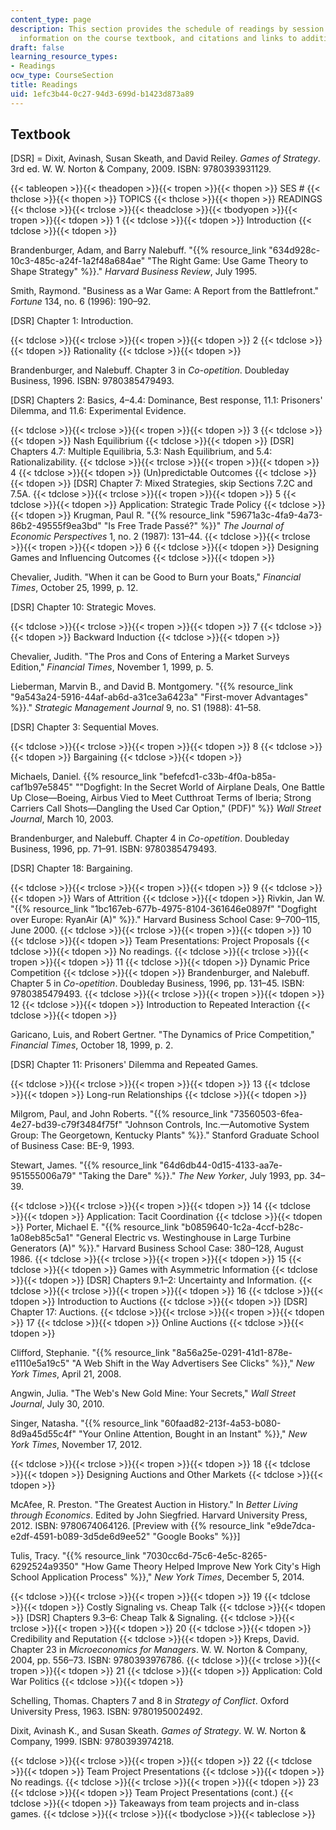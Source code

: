 ```yaml
---
content_type: page
description: This section provides the schedule of readings by session and topic,
  information on the course textbook, and citations and links to additional readings.
draft: false
learning_resource_types:
- Readings
ocw_type: CourseSection
title: Readings
uid: 1efc3b44-0c27-94d3-699d-b1423d873a89
---
```

## Textbook

\[DSR\] = Dixit, Avinash, Susan Skeath, and David Reiley. *Games of Strategy*. 3rd ed. W. W. Norton & Company, 2009. ISBN: 9780393931129.

{{< tableopen >}}{{< theadopen >}}{{< tropen >}}{{< thopen >}}
SES #
{{< thclose >}}{{< thopen >}}
TOPICS
{{< thclose >}}{{< thopen >}}
READINGS
{{< thclose >}}{{< trclose >}}{{< theadclose >}}{{< tbodyopen >}}{{< tropen >}}{{< tdopen >}}
1
{{< tdclose >}}{{< tdopen >}}
Introduction
{{< tdclose >}}{{< tdopen >}}

Brandenburger, Adam, and Barry Nalebuff. "{{% resource_link "634d928c-10c3-485c-a24f-1a2f48a684ae" "The Right Game: Use Game Theory to Shape Strategy" %}}." *Harvard Business Review*, July 1995.

Smith, Raymond. "Business as a War Game: A Report from the Battlefront." *Fortune* 134, no. 6 (1996): 190–92.

\[DSR\] Chapter 1: Introduction.

{{< tdclose >}}{{< trclose >}}{{< tropen >}}{{< tdopen >}}
2
{{< tdclose >}}{{< tdopen >}}
Rationality
{{< tdclose >}}{{< tdopen >}}

Brandenburger, and Nalebuff. Chapter 3 in *Co-opetition*. Doubleday Business, 1996. ISBN: 9780385479493.

\[DSR\] Chapters 2: Basics, 4–4.4: Dominance, Best response, 11.1: Prisoners' Dilemma, and 11.6: Experimental Evidence.

{{< tdclose >}}{{< trclose >}}{{< tropen >}}{{< tdopen >}}
3
{{< tdclose >}}{{< tdopen >}}
Nash Equilibrium
{{< tdclose >}}{{< tdopen >}}
\[DSR\] Chapters 4.7: Multiple Equilibria, 5.3: Nash Equilibrium, and 5.4: Rationalizability.
{{< tdclose >}}{{< trclose >}}{{< tropen >}}{{< tdopen >}}
4
{{< tdclose >}}{{< tdopen >}}
(Un)predictable Outcomes
{{< tdclose >}}{{< tdopen >}}
\[DSR\] Chapter 7: Mixed Strategies, skip Sections 7.2C and 7.5A.
{{< tdclose >}}{{< trclose >}}{{< tropen >}}{{< tdopen >}}
5
{{< tdclose >}}{{< tdopen >}}
Application: Strategic Trade Policy
{{< tdclose >}}{{< tdopen >}}
Krugman, Paul R. "{{% resource_link "59671a3c-4fa9-4a73-86b2-49555f9ea3bd" "Is Free Trade Passé?" %}}" *The Journal of Economic Perspectives* 1, no. 2 (1987): 131–44.
{{< tdclose >}}{{< trclose >}}{{< tropen >}}{{< tdopen >}}
6
{{< tdclose >}}{{< tdopen >}}
Designing Games and Influencing Outcomes
{{< tdclose >}}{{< tdopen >}}

Chevalier, Judith. "When it can be Good to Burn your Boats," *Financial Times*, October 25, 1999, p. 12.

\[DSR\] Chapter 10: Strategic Moves.

{{< tdclose >}}{{< trclose >}}{{< tropen >}}{{< tdopen >}}
7
{{< tdclose >}}{{< tdopen >}}
Backward Induction
{{< tdclose >}}{{< tdopen >}}

Chevalier, Judith. "The Pros and Cons of Entering a Market Surveys Edition," *Financial Times*, November 1, 1999, p. 5.

Lieberman, Marvin B., and David B. Montgomery. "{{% resource_link "9a543a24-5916-44af-ab6d-a31ce3a6423a" "First-mover Advantages" %}}." *Strategic Management Journal* 9, no. S1 (1988): 41–58.

\[DSR\] Chapter 3: Sequential Moves.

{{< tdclose >}}{{< trclose >}}{{< tropen >}}{{< tdopen >}}
8
{{< tdclose >}}{{< tdopen >}}
Bargaining
{{< tdclose >}}{{< tdopen >}}

Michaels, Daniel. {{% resource_link "befefcd1-c33b-4f0a-b85a-caf1b97e5845" "\"Dogfight: In the Secret World of Airplane Deals, One Battle Up Close—Boeing, Airbus Vied to Meet Cutthroat Terms of Iberia; Strong Carriers Call Shots—Dangling the Used Car Option,\" (PDF)" %}} *Wall Street Journal*, March 10, 2003.

Brandenburger, and Nalebuff. Chapter 4 in *Co-opetition*. Doubleday Business, 1996, pp. 71–91. ISBN: 9780385479493.

\[DSR\] Chapter 18: Bargaining.

{{< tdclose >}}{{< trclose >}}{{< tropen >}}{{< tdopen >}}
9
{{< tdclose >}}{{< tdopen >}}
Wars of Attrition
{{< tdclose >}}{{< tdopen >}}
Rivkin, Jan W. "{{% resource_link "1bc167eb-677b-4975-8104-361646e0897f" "Dogfight over Europe: RyanAir (A)" %}}." Harvard Business School Case: 9–700–115, June 2000.
{{< tdclose >}}{{< trclose >}}{{< tropen >}}{{< tdopen >}}
10
{{< tdclose >}}{{< tdopen >}}
Team Presentations: Project Proposals
{{< tdclose >}}{{< tdopen >}}
No readings.
{{< tdclose >}}{{< trclose >}}{{< tropen >}}{{< tdopen >}}
11
{{< tdclose >}}{{< tdopen >}}
Dynamic Price Competition
{{< tdclose >}}{{< tdopen >}}
Brandenburger, and Nalebuff. Chapter 5 in *Co-opetition*. Doubleday Business, 1996, pp. 131–45. ISBN: 9780385479493.
{{< tdclose >}}{{< trclose >}}{{< tropen >}}{{< tdopen >}}
12
{{< tdclose >}}{{< tdopen >}}
Introduction to Repeated Interaction
{{< tdclose >}}{{< tdopen >}}

Garicano, Luis, and Robert Gertner. "The Dynamics of Price Competition," *Financial Times*, October 18, 1999, p. 2.

\[DSR\] Chapter 11: Prisoners' Dilemma and Repeated Games.

{{< tdclose >}}{{< trclose >}}{{< tropen >}}{{< tdopen >}}
13
{{< tdclose >}}{{< tdopen >}}
Long-run Relationships
{{< tdclose >}}{{< tdopen >}}

Milgrom, Paul, and John Roberts. "{{% resource_link "73560503-6fea-4e27-bd39-c79f3484f75f" "Johnson Controls, Inc.—Automotive System Group: The Georgetown, Kentucky Plants" %}}." Stanford Graduate School of Business Case: BE-9, 1993.

Stewart, James. "{{% resource_link "64d6db44-0d15-4133-aa7e-951555006a79" "Taking the Dare" %}}." *The New Yorker*, July 1993, pp. 34–39.

{{< tdclose >}}{{< trclose >}}{{< tropen >}}{{< tdopen >}}
14
{{< tdclose >}}{{< tdopen >}}
Application: Tacit Coordination
{{< tdclose >}}{{< tdopen >}}
Porter, Michael E. "{{% resource_link "b0859640-1c2a-4ccf-b28c-1a08eb85c5a1" "General Electric vs. Westinghouse in Large Turbine Generators (A)" %}}." Harvard Business School Case: 380–128, August 1986.
{{< tdclose >}}{{< trclose >}}{{< tropen >}}{{< tdopen >}}
15
{{< tdclose >}}{{< tdopen >}}
Games with Asymmetric Information
{{< tdclose >}}{{< tdopen >}}
\[DSR\] Chapters 9.1–2: Uncertainty and Information.
{{< tdclose >}}{{< trclose >}}{{< tropen >}}{{< tdopen >}}
16
{{< tdclose >}}{{< tdopen >}}
Introduction to Auctions
{{< tdclose >}}{{< tdopen >}}
\[DSR\] Chapter 17: Auctions.
{{< tdclose >}}{{< trclose >}}{{< tropen >}}{{< tdopen >}}
17
{{< tdclose >}}{{< tdopen >}}
Online Auctions
{{< tdclose >}}{{< tdopen >}}

Clifford, Stephanie. "{{% resource_link "8a56a25e-0291-41d1-878e-e1110e5a19c5" "A Web Shift in the Way Advertisers See Clicks" %}}," *New York Times*, April 21, 2008.

Angwin, Julia. "The Web's New Gold Mine: Your Secrets," *Wall Street Journal*, July 30, 2010.

Singer, Natasha. "{{% resource_link "60faad82-213f-4a53-b080-8d9a45d55c4f" "Your Online Attention, Bought in an Instant" %}}," *New York Times*, November 17, 2012.

{{< tdclose >}}{{< trclose >}}{{< tropen >}}{{< tdopen >}}
18
{{< tdclose >}}{{< tdopen >}}
Designing Auctions and Other Markets
{{< tdclose >}}{{< tdopen >}}

McAfee, R. Preston. "The Greatest Auction in History." In *Better Living through Economics*. Edited by John Siegfried. Harvard University Press, 2012. ISBN: 9780674064126. \[Preview with {{% resource_link "e9de7dca-e2df-4591-b089-3d5de6d9ee52" "Google Books" %}}\]

Tulis, Tracy. "{{% resource_link "7030cc6d-75c6-4e5c-8265-6292524a9350" "How Game Theory Helped Improve New York City's High School Application Process" %}}," *New York Times*, December 5, 2014.

{{< tdclose >}}{{< trclose >}}{{< tropen >}}{{< tdopen >}}
19
{{< tdclose >}}{{< tdopen >}}
Costly Signaling vs. Cheap Talk
{{< tdclose >}}{{< tdopen >}}
\[DSR\] Chapters 9.3–6: Cheap Talk & Signaling.
{{< tdclose >}}{{< trclose >}}{{< tropen >}}{{< tdopen >}}
20
{{< tdclose >}}{{< tdopen >}}
Credibility and Reputation
{{< tdclose >}}{{< tdopen >}}
Kreps, David. Chapter 23 in *Microeconomics for Managers*. W. W. Norton & Company, 2004, pp. 556–73. ISBN: 9780393976786.
{{< tdclose >}}{{< trclose >}}{{< tropen >}}{{< tdopen >}}
21
{{< tdclose >}}{{< tdopen >}}
Application: Cold War Politics
{{< tdclose >}}{{< tdopen >}}

Schelling, Thomas. Chapters 7 and 8 in *Strategy of Conflict*. Oxford University Press, 1963. ISBN: 9780195002492.

Dixit, Avinash K., and Susan Skeath. *Games of Strategy*. W. W. Norton & Company, 1999. ISBN: 9780393974218.

{{< tdclose >}}{{< trclose >}}{{< tropen >}}{{< tdopen >}}
22
{{< tdclose >}}{{< tdopen >}}
Team Project Presentations
{{< tdclose >}}{{< tdopen >}}
No readings.
{{< tdclose >}}{{< trclose >}}{{< tropen >}}{{< tdopen >}}
23
{{< tdclose >}}{{< tdopen >}}
Team Project Presentations (cont.)
{{< tdclose >}}{{< tdopen >}}
Takeaways from team projects and in-class games.
{{< tdclose >}}{{< trclose >}}{{< tbodyclose >}}{{< tableclose >}}